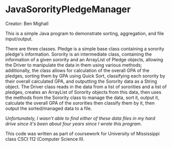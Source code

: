# JavaSororityPledgeManager
Creator: Ben Mighall

This is a simple Java program to demonstrate sorting, aggregation, and file input/output. 

There are three classes. Pledge is a simple base class containing a sorority pledge's information. Sorority is an intermediate class, containing the information of a given sorority and an ArrayList of Pledge objects, allowing the Driver to manipulate the data in them using various methods; additionally, the class allows for calculation of the overall GPA of the pledges, sorting them by GPA using Quick Sort, classifying each sorority by their overall calculated GPA, and outputting the Sorority data as a String object. The Driver class reads in the data from a list of sororities and a list of pledges, creates an ArrayList of Sorority objects from this data, then uses the methods from the Sorority class to manage the data, sort it, output it, calculate the overall GPA of the sororities then classify them by it, then output the sorted/managed data to a file. 

*Unfortunately, I wasn't able to find either of these data files in my hard drive since it's been about four years since I wrote this program.*

This code was written as part of coursework for University of Mississippi class CSCI 112 (Computer Science II).
